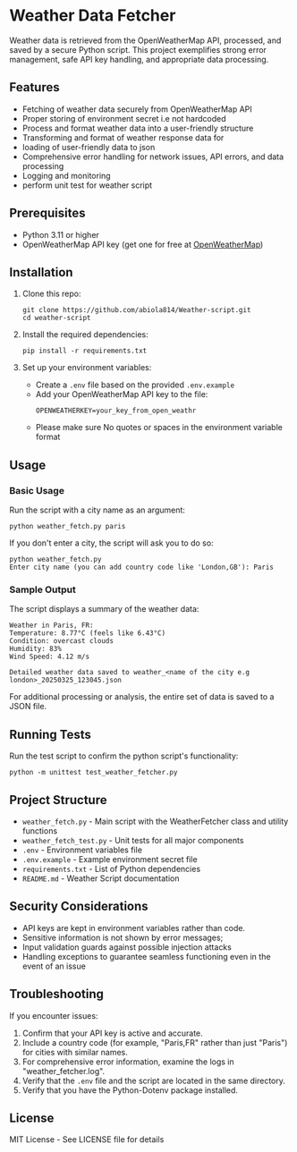 # Weather Data Fetcher

Weather data is retrieved from the OpenWeatherMap API, processed, and saved by a secure Python script. This project exemplifies strong error management, safe API key handling, and appropriate data processing.

## Features

- Fetching of weather data securely from OpenWeatherMap API
- Proper storing of environment secret i.e not hardcoded
- Process and format weather data into a user-friendly structure
- Transforming and format of weather response data for 
- loading of user-friendly data to json
- Comprehensive error handling for network issues, API errors, and data processing
- Logging and monitoring
- perform unit test for weather script

## Prerequisites

- Python 3.11 or higher
- OpenWeatherMap API key (get one for free at [OpenWeatherMap](https://home.openweathermap.org/users/sign_up))

## Installation

1. Clone this repo:
   ```
   git clone https://github.com/abiola814/Weather-script.git
   cd weather-script
   ```

2. Install the required dependencies:
   ```
   pip install -r requirements.txt
   ```

3. Set up your environment variables:
   - Create a `.env` file based on the provided `.env.example`
   - Add your OpenWeatherMap API key to the file:
     ```
     OPENWEATHERKEY=your_key_from_open_weathr
     ```
   - Please make sure No quotes or spaces in the environment variable format

## Usage

### Basic Usage

Run the script with a city name as an argument:

```
python weather_fetch.py paris
```

If you don't enter a city, the script will ask you to do so:

```
python weather_fetch.py
Enter city name (you can add country code like 'London,GB'): Paris
```

### Sample Output

The script displays a summary of the weather data:

```
Weather in Paris, FR:
Temperature: 8.77°C (feels like 6.43°C)
Condition: overcast clouds
Humidity: 83%
Wind Speed: 4.12 m/s

Detailed weather data saved to weather_<name of the city e.g london>_20250325_123045.json
```


For additional processing or analysis, the entire set of data is saved to a JSON file.

## Running Tests

Run the test script to confirm the python script's functionality:

```
python -m unittest test_weather_fetcher.py
```

## Project Structure

- `weather_fetch.py` - Main script with the WeatherFetcher class and utility functions
- `weather_fetch_test.py` - Unit tests for all major components
- `.env` - Environment variables file
- `.env.example` - Example environment secret file
- `requirements.txt` - List of Python dependencies
- `README.md` - Weather Script documentation

## Security Considerations

- API keys are kept in environment variables rather than code.
- Sensitive information is not shown by error messages;
- Input validation guards against possible injection attacks
- Handling exceptions to guarantee seamless functioning even in the event of an issue

## Troubleshooting

If you encounter issues:

1. Confirm that your API key is active and accurate.
2. Include a country code (for example, "Paris,FR" rather than just "Paris") for cities with similar names.
3. For comprehensive error information, examine the logs in "weather_fetcher.log".
4. Verify that the `.env` file and the script are located in the same directory.
5. Verify that you have the Python-Dotenv package installed.

## License

MIT License - See LICENSE file for details